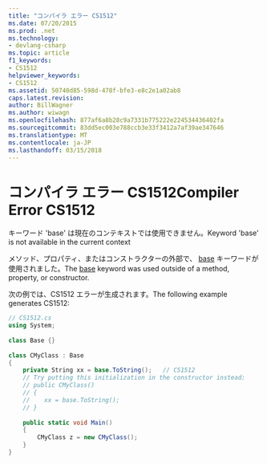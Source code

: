 ```yaml
---
title: "コンパイラ エラー CS1512"
ms.date: 07/20/2015
ms.prod: .net
ms.technology:
- devlang-csharp
ms.topic: article
f1_keywords:
- CS1512
helpviewer_keywords:
- CS1512
ms.assetid: 50740d85-598d-478f-bfe3-e8c2e1a02ab8
caps.latest.revision: 
author: BillWagner
ms.author: wiwagn
ms.openlocfilehash: 877af6a8b28c9a7331b775222e224534436402fa
ms.sourcegitcommit: 83dd5ec003e788ccb3e33f3412a7af39ae347646
ms.translationtype: MT
ms.contentlocale: ja-JP
ms.lasthandoff: 03/15/2018
---
```

# <a name="compiler-error-cs1512"></a><span data-ttu-id="176d0-102">コンパイラ エラー CS1512</span><span class="sxs-lookup"><span data-stu-id="176d0-102">Compiler Error CS1512</span></span>
<span data-ttu-id="176d0-103">キーワード 'base' は現在のコンテキストでは使用できません。</span><span class="sxs-lookup"><span data-stu-id="176d0-103">Keyword 'base' is not available in the current context</span></span>  
  
 <span data-ttu-id="176d0-104">メソッド、プロパティ、またはコンストラクターの外部で、 [base](../../csharp/language-reference/keywords/base.md) キーワードが使用されました。</span><span class="sxs-lookup"><span data-stu-id="176d0-104">The [base](../../csharp/language-reference/keywords/base.md) keyword was used outside of a method, property, or constructor.</span></span>  
  
 <span data-ttu-id="176d0-105">次の例では、CS1512 エラーが生成されます。</span><span class="sxs-lookup"><span data-stu-id="176d0-105">The following example generates CS1512:</span></span>  
  
```csharp  
// CS1512.cs  
using System;  
  
class Base {}  
  
class CMyClass : Base  
{  
    private String xx = base.ToString();   // CS1512  
    // Try putting this initialization in the constructor instead:  
    // public CMyClass()  
    // {  
    //    xx = base.ToString();  
    // }  
  
    public static void Main()  
    {  
        CMyClass z = new CMyClass();  
    }  
}  
```
